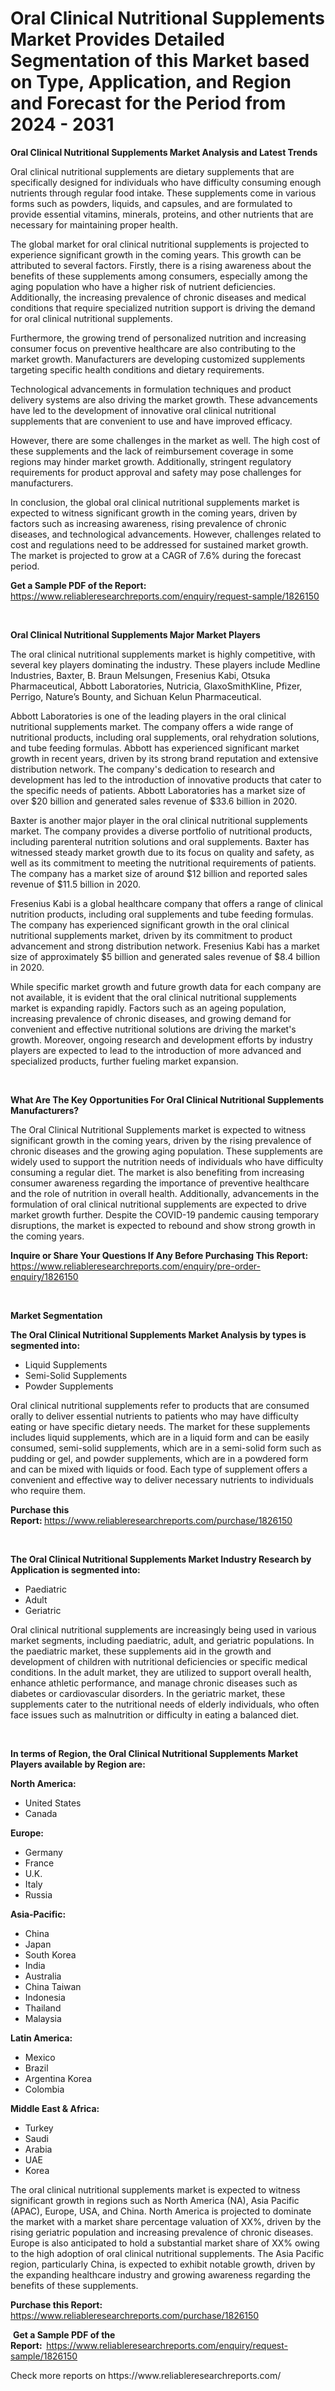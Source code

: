 <p><h1>Oral Clinical Nutritional Supplements Market Provides Detailed Segmentation of this Market based on Type, Application, and Region and Forecast for the Period from 2024 - 2031</h1></p><p><strong>Oral Clinical Nutritional Supplements Market Analysis and Latest Trends</strong></p>
<p><p>Oral clinical nutritional supplements are dietary supplements that are specifically designed for individuals who have difficulty consuming enough nutrients through regular food intake. These supplements come in various forms such as powders, liquids, and capsules, and are formulated to provide essential vitamins, minerals, proteins, and other nutrients that are necessary for maintaining proper health.</p><p>The global market for oral clinical nutritional supplements is projected to experience significant growth in the coming years. This growth can be attributed to several factors. Firstly, there is a rising awareness about the benefits of these supplements among consumers, especially among the aging population who have a higher risk of nutrient deficiencies. Additionally, the increasing prevalence of chronic diseases and medical conditions that require specialized nutrition support is driving the demand for oral clinical nutritional supplements.</p><p>Furthermore, the growing trend of personalized nutrition and increasing consumer focus on preventive healthcare are also contributing to the market growth. Manufacturers are developing customized supplements targeting specific health conditions and dietary requirements.</p><p>Technological advancements in formulation techniques and product delivery systems are also driving the market growth. These advancements have led to the development of innovative oral clinical nutritional supplements that are convenient to use and have improved efficacy.</p><p>However, there are some challenges in the market as well. The high cost of these supplements and the lack of reimbursement coverage in some regions may hinder market growth. Additionally, stringent regulatory requirements for product approval and safety may pose challenges for manufacturers.</p><p>In conclusion, the global oral clinical nutritional supplements market is expected to witness significant growth in the coming years, driven by factors such as increasing awareness, rising prevalence of chronic diseases, and technological advancements. However, challenges related to cost and regulations need to be addressed for sustained market growth. The market is projected to grow at a CAGR of 7.6% during the forecast period.</p></p>
<p><strong>Get a Sample PDF of the Report:&nbsp;</strong> <a href="https://www.reliableresearchreports.com/enquiry/request-sample/1826150">https://www.reliableresearchreports.com/enquiry/request-sample/1826150</a></p>
<p>&nbsp;</p>
<p><strong>Oral Clinical Nutritional Supplements Major Market Players</strong></p>
<p><p>The oral clinical nutritional supplements market is highly competitive, with several key players dominating the industry. These players include Medline Industries, Baxter, B. Braun Melsungen, Fresenius Kabi, Otsuka Pharmaceutical, Abbott Laboratories, Nutricia, GlaxoSmithKline, Pfizer, Perrigo, Nature’s Bounty, and Sichuan Kelun Pharmaceutical.</p><p>Abbott Laboratories is one of the leading players in the oral clinical nutritional supplements market. The company offers a wide range of nutritional products, including oral supplements, oral rehydration solutions, and tube feeding formulas. Abbott has experienced significant market growth in recent years, driven by its strong brand reputation and extensive distribution network. The company's dedication to research and development has led to the introduction of innovative products that cater to the specific needs of patients. Abbott Laboratories has a market size of over $20 billion and generated sales revenue of $33.6 billion in 2020.</p><p>Baxter is another major player in the oral clinical nutritional supplements market. The company provides a diverse portfolio of nutritional products, including parenteral nutrition solutions and oral supplements. Baxter has witnessed steady market growth due to its focus on quality and safety, as well as its commitment to meeting the nutritional requirements of patients. The company has a market size of around $12 billion and reported sales revenue of $11.5 billion in 2020.</p><p>Fresenius Kabi is a global healthcare company that offers a range of clinical nutrition products, including oral supplements and tube feeding formulas. The company has experienced significant growth in the oral clinical nutritional supplements market, driven by its commitment to product advancement and strong distribution network. Fresenius Kabi has a market size of approximately $5 billion and generated sales revenue of $8.4 billion in 2020.</p><p>While specific market growth and future growth data for each company are not available, it is evident that the oral clinical nutritional supplements market is expanding rapidly. Factors such as an ageing population, increasing prevalence of chronic diseases, and growing demand for convenient and effective nutritional solutions are driving the market's growth. Moreover, ongoing research and development efforts by industry players are expected to lead to the introduction of more advanced and specialized products, further fueling market expansion.</p></p>
<p>&nbsp;</p>
<p><strong>What Are The Key Opportunities For Oral Clinical Nutritional Supplements Manufacturers?</strong></p>
<p><p>The Oral Clinical Nutritional Supplements market is expected to witness significant growth in the coming years, driven by the rising prevalence of chronic diseases and the growing aging population. These supplements are widely used to support the nutrition needs of individuals who have difficulty consuming a regular diet. The market is also benefiting from increasing consumer awareness regarding the importance of preventive healthcare and the role of nutrition in overall health. Additionally, advancements in the formulation of oral clinical nutritional supplements are expected to drive market growth further. Despite the COVID-19 pandemic causing temporary disruptions, the market is expected to rebound and show strong growth in the coming years.</p></p>
<p><strong>Inquire or Share Your Questions If Any Before Purchasing This Report:</strong> <a href="https://www.reliableresearchreports.com/enquiry/pre-order-enquiry/1826150">https://www.reliableresearchreports.com/enquiry/pre-order-enquiry/1826150</a></p>
<p>&nbsp;</p>
<p><strong>Market Segmentation</strong></p>
<p><strong>The Oral Clinical Nutritional Supplements Market Analysis by types is segmented into:</strong></p>
<p><ul><li>Liquid Supplements</li><li>Semi-Solid Supplements</li><li>Powder Supplements</li></ul></p>
<p><p>Oral clinical nutritional supplements refer to products that are consumed orally to deliver essential nutrients to patients who may have difficulty eating or have specific dietary needs. The market for these supplements includes liquid supplements, which are in a liquid form and can be easily consumed, semi-solid supplements, which are in a semi-solid form such as pudding or gel, and powder supplements, which are in a powdered form and can be mixed with liquids or food. Each type of supplement offers a convenient and effective way to deliver necessary nutrients to individuals who require them.</p></p>
<p><strong>Purchase this Report:&nbsp;</strong><a href="https://www.reliableresearchreports.com/purchase/1826150">https://www.reliableresearchreports.com/purchase/1826150</a></p>
<p>&nbsp;</p>
<p><strong>The Oral Clinical Nutritional Supplements Market Industry Research by Application is segmented into:</strong></p>
<p><ul><li>Paediatric</li><li>Adult</li><li>Geriatric</li></ul></p>
<p><p>Oral clinical nutritional supplements are increasingly being used in various market segments, including paediatric, adult, and geriatric populations. In the paediatric market, these supplements aid in the growth and development of children with nutritional deficiencies or specific medical conditions. In the adult market, they are utilized to support overall health, enhance athletic performance, and manage chronic diseases such as diabetes or cardiovascular disorders. In the geriatric market, these supplements cater to the nutritional needs of elderly individuals, who often face issues such as malnutrition or difficulty in eating a balanced diet.</p></p>
<p>&nbsp;</p>
<p><strong>In terms of Region, the Oral Clinical Nutritional Supplements Market Players available by Region are:</strong></p>
<p>
    <p> <strong> North America: </strong>
        <ul>
            <li>United States</li>
            <li>Canada</li>
        </ul>
        </p> 
    <p> <strong> Europe: </strong>
        <ul>
            <li>Germany</li>
            <li>France</li>
            <li>U.K.</li>
            <li>Italy</li>
            <li>Russia</li>
        </ul>
        </p> 
    <p> <strong> Asia-Pacific: </strong>
        <ul>
            <li>China</li>
            <li>Japan</li>
            <li>South Korea</li>
            <li>India</li>
            <li>Australia</li>
            <li>China Taiwan</li>
            <li>Indonesia</li>
            <li>Thailand</li>
            <li>Malaysia</li>
        </ul>
        </p> 
    <p> <strong> Latin America: </strong>
        <ul>
            <li>Mexico</li>
            <li>Brazil</li>
            <li>Argentina Korea</li>
            <li>Colombia</li>
        </ul>
        </p> 
    <p> <strong> Middle East & Africa: </strong>
        <ul>
            <li>Turkey</li>
            <li>Saudi</li>
            <li>Arabia</li>
            <li>UAE</li>
            <li>Korea</li>
        </ul>
    </p>
    </p>
<p><p>The oral clinical nutritional supplements market is expected to witness significant growth in regions such as North America (NA), Asia Pacific (APAC), Europe, USA, and China. North America is projected to dominate the market with a market share percentage valuation of XX%, driven by the rising geriatric population and increasing prevalence of chronic diseases. Europe is also anticipated to hold a substantial market share of XX% owing to the high adoption of oral clinical nutritional supplements. The Asia Pacific region, particularly China, is expected to exhibit notable growth, driven by the expanding healthcare industry and growing awareness regarding the benefits of these supplements.</p></p>
<p><strong>Purchase this Report: </strong><a href="https://www.reliableresearchreports.com/purchase/1826150">https://www.reliableresearchreports.com/purchase/1826150</a></p>
<p>&nbsp;<strong>Get a Sample PDF of the Report:&nbsp;&nbsp;</strong><a href="https://www.reliableresearchreports.com/enquiry/request-sample/1826150">https://www.reliableresearchreports.com/enquiry/request-sample/1826150</a></p>
<p><strong></strong></p>
<p>Check more reports on https://www.reliableresearchreports.com/</p>